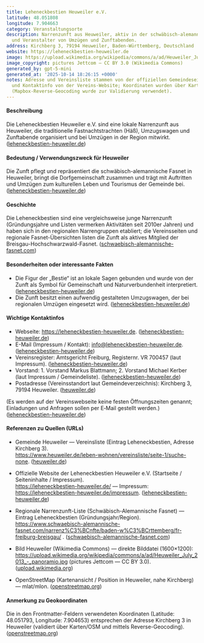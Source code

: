 ```yaml
---
title: Leheneckbestien Heuweiler e.V.
latitude: 48.051808
longitude: 7.904663
category: Veranstaltungsorte
description: Narrenzunft aus Heuweiler, aktiv in der schwäbisch-alemannischen Fasnet
  und Veranstalter von Umzügen und Zunftabenden.
address: Kirchberg 3, 79194 Heuweiler, Baden-Württemberg, Deutschland
website: https://leheneckbestien-heuweiler.de
image: https://upload.wikimedia.org/wikipedia/commons/a/ad/Heuweiler_July_2013_-_panoramio.jpg
image_copyright: pictures Jettcom — CC BY 3.0 (Wikimedia Commons)
generated_by: gpt-5-mini
generated_at: '2025-10-14 18:26:15 +0000'
notes: Adresse und Vereinsliste stammen von der offiziellen Gemeindeseite; Impressum
  und Kontaktinfo von der Vereins-Website; Koordinaten wurden über Karten/OSM geprüft
  (Mapbox-Reverse-Geocoding wurde zur Validierung verwendet).
---
```

#### Beschreibung
Die Leheneckbestien Heuweiler e.V. sind eine lokale Narrenzunft aus Heuweiler, die traditionelle Fastnachtstrachten (Häß), Umzugswagen und Zunftabende organisiert und bei Umzügen in der Region mitwirkt. ([leheneckbestien-heuweiler.de](https://leheneckbestien-heuweiler.de/die-leheneckbestien-stellen-sich-vor))

#### Bedeutung / Verwendungszweck für Heuweiler
Die Zunft pflegt und repräsentiert die schwäbisch-alemannische Fasnet in Heuweiler, bringt die Dorfgemeinschaft zusammen und trägt mit Auftritten und Umzügen zum kulturellen Leben und Tourismus der Gemeinde bei. ([leheneckbestien-heuweiler.de](https://leheneckbestien-heuweiler.de/die-leheneckbestien-stellen-sich-vor))

#### Geschichte
Die Leheneckbestien sind eine vergleichsweise junge Narrenzunft (Gründungsjahre und Listen vermerken Aktivitäten seit 2010er Jahren) und haben sich in den regionalen Narrengruppen etabliert; die Vereinsseiten und regionale Fasnet-Übersichten listen die Zunft als aktives Mitglied der Breisgau-Hochschwarzwald-Fasnet. ([schwaebisch-alemannische-fasnet.com](https://www.schwaebisch-alemannische-fasnet.com/narrenz%C3%BCnfte/baden-w%C3%BCrttemberg/fr-freiburg-breisgau/?utm_source=openai))

#### Besonderheiten oder interessante Fakten
- Die Figur der „Bestie“ ist an lokale Sagen gebunden und wurde von der Zunft als Symbol für Gemeinschaft und Naturverbundenheit interpretiert. ([leheneckbestien-heuweiler.de](https://leheneckbestien-heuweiler.de/die-leheneckbestien-stellen-sich-vor))  
- Die Zunft besitzt einen aufwendig gestalteten Umzugswagen, der bei regionalen Umzügen eingesetzt wird. ([leheneckbestien-heuweiler.de](https://leheneckbestien-heuweiler.de/die-leheneckbestien-stellen-sich-vor))

#### Wichtige Kontaktinfos
- Webseite: https://leheneckbestien-heuweiler.de. ([leheneckbestien-heuweiler.de](https://www.leheneckbestien-heuweiler.de/))  
- E-Mail (Impressum / Kontakt): info@leheneckbestien-heuweiler.de. ([leheneckbestien-heuweiler.de](https://leheneckbestien-heuweiler.de/impressum))  
- Vereinsregister: Amtsgericht Freiburg, Registernr. VR 700457 (laut Impressum). ([leheneckbestien-heuweiler.de](https://leheneckbestien-heuweiler.de/impressum))  
- Vorstand: 1. Vorstand Markus Blattmann; 2. Vorstand Michael Kerber (laut Impressum / Gemeindeliste). ([leheneckbestien-heuweiler.de](https://leheneckbestien-heuweiler.de/impressum))  
- Postadresse (Vereinsstandort laut Gemeindeverzeichnis): Kirchberg 3, 79194 Heuweiler. ([heuweiler.de](https://www.heuweiler.de/leben-wohnen/vereinsliste))

(Es werden auf der Vereinswebseite keine festen Öffnungszeiten genannt; Einladungen und Anfragen sollen per E‑Mail gestellt werden.) ([leheneckbestien-heuweiler.de](https://www.leheneckbestien-heuweiler.de/))

#### Referenzen zu Quellen (URLs)
- Gemeinde Heuweiler — Vereinsliste (Eintrag Leheneckbestien, Adresse Kirchberg 3).  
  https://www.heuweiler.de/leben-wohnen/vereinsliste/seite-1/suche-none. ([heuweiler.de](https://www.heuweiler.de/leben-wohnen/vereinsliste))

- Offizielle Website der Leheneckbestien Heuweiler e.V. (Startseite / Seiteninhalte / Impressum).  
  https://leheneckbestien-heuweiler.de/  — Impressum: https://leheneckbestien-heuweiler.de/impressum. ([leheneckbestien-heuweiler.de](https://www.leheneckbestien-heuweiler.de/))

- Regionale Narrenzunft-Liste (Schwäbisch-Alemannische Fasnet) — Eintrag Leheneckbestien (Gründungsjahr/Region).  
  https://www.schwaebisch-alemannische-fasnet.com/narrenz%C3%BCnfte/baden-w%C3%BCrttemberg/fr-freiburg-breisgau/ . ([schwaebisch-alemannische-fasnet.com](https://www.schwaebisch-alemannische-fasnet.com/narrenz%C3%BCnfte/baden-w%C3%BCrttemberg/fr-freiburg-breisgau/?utm_source=openai))

- Bild Heuweiler (Wikimedia Commons) — direkte Bilddatei (1600×1200):  
  https://upload.wikimedia.org/wikipedia/commons/a/ad/Heuweiler_July_2013_-_panoramio.jpg (pictures Jettcom — CC BY 3.0). ([upload.wikimedia.org](https://upload.wikimedia.org/wikipedia/commons/a/ad/Heuweiler_July_2013_-_panoramio.jpg))

- OpenStreetMap (Kartenansicht / Position in Heuweiler, nahe Kirchberg) — mlat/mlon. ([openstreetmap.org](https://www.openstreetmap.org/?mlat=48.0518271&mlon=7.904675))

#### Anmerkung zu Geokoordinaten
Die in den Frontmatter-Feldern verwendeten Koordinaten (Latitude: 48.051793, Longitude: 7.904653) entsprechen der Adresse Kirchberg 3 in Heuweiler (validiert über Karten/OSM und mittels Reverse-Geocoding). ([openstreetmap.org](https://www.openstreetmap.org/?mlat=48.0518271&mlon=7.904675))